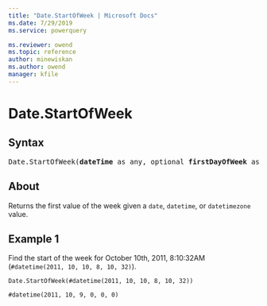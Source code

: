 ```yaml
---
title: "Date.StartOfWeek | Microsoft Docs"
ms.date: 7/29/2019
ms.service: powerquery

ms.reviewer: owend
ms.topic: reference
author: minewiskan
ms.author: owend
manager: kfile
---
```

# Date.StartOfWeek

## Syntax

<pre>
Date.StartOfWeek(<b>dateTime</b> as any, optional <b>firstDayOfWeek</b> as nullable number) as any 
</pre>
  
## About  
Returns the first value of the week given a `date`, `datetime`, or `datetimezone` value.

## Example 1
Find the start of the week for October 10th, 2011, 8:10:32AM (`#datetime(2011, 10, 10, 8, 10, 32)`).

```powerquery-m
Date.StartOfWeek(#datetime(2011, 10, 10, 8, 10, 32))
```

```powerquery-m
#datetime(2011, 10, 9, 0, 0, 0)
```
